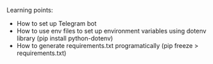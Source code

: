 Learning points:

- How to set up Telegram bot
- How to use env files to set up environment variables using dotenv library (pip install python-dotenv)
- How to generate requirements.txt programatically (pip freeze > requirements.txt)
